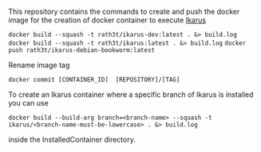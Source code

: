 This repository contains the commands to create and push the docker image for the creation of docker container to execute [Ikarus](https://ikarus-project.github.io/)

`docker build --squash -t rath3t/ikarus-dev:latest . &> build.log`
`docker build --squash -t rath3t/ikarus:latest . &> build.log`
`docker push rath3t/ikarus-debian-bookworm:latest`

Rename image tag

`docker commit [CONTAINER_ID]  [REPOSITORY]/[TAG]`


To create an Ikarus container where a specific branch of Ikarus is installed you can use

`docker build --build-arg branch=<branch-name> --squash -t ikarus/<branch-name-must-be-lowercase> . &> build.log`

inside the InstalledContainer directory.
